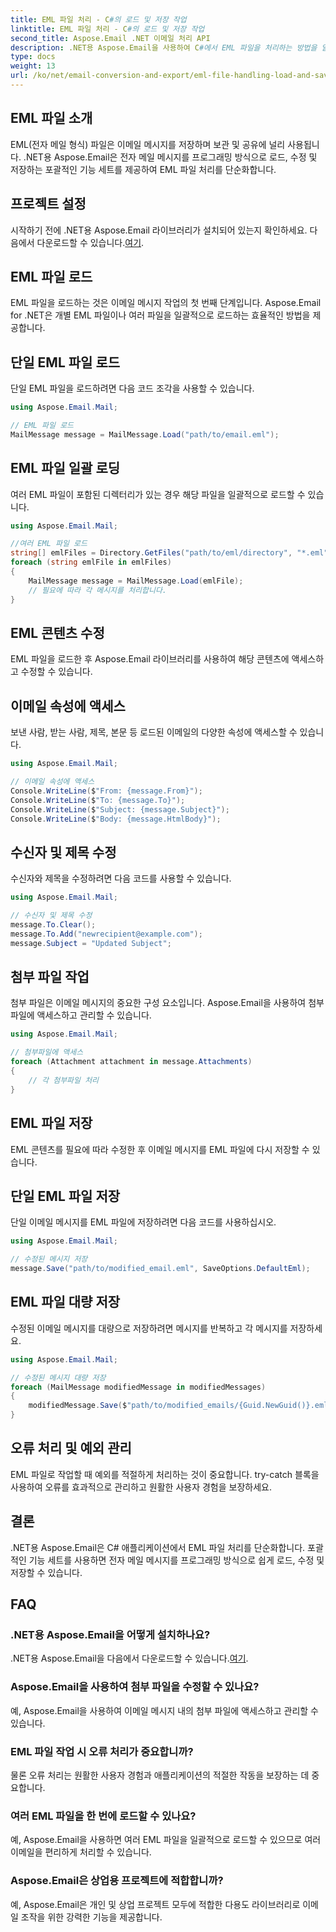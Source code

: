 ```yaml
---
title: EML 파일 처리 - C#의 로드 및 저장 작업
linktitle: EML 파일 처리 - C#의 로드 및 저장 작업
second_title: Aspose.Email .NET 이메일 처리 API
description: .NET용 Aspose.Email을 사용하여 C#에서 EML 파일을 처리하는 방법을 알아보세요. 이메일 메시지 로드, 수정 및 저장을 위한 코드 예제가 포함된 단계별 가이드입니다.
type: docs
weight: 13
url: /ko/net/email-conversion-and-export/eml-file-handling-load-and-save-operations-in-csharp/
---
```


## EML 파일 소개

EML(전자 메일 형식) 파일은 이메일 메시지를 저장하며 보관 및 공유에 널리 사용됩니다. .NET용 Aspose.Email은 전자 메일 메시지를 프로그래밍 방식으로 로드, 수정 및 저장하는 포괄적인 기능 세트를 제공하여 EML 파일 처리를 단순화합니다.

## 프로젝트 설정

 시작하기 전에 .NET용 Aspose.Email 라이브러리가 설치되어 있는지 확인하세요. 다음에서 다운로드할 수 있습니다.[여기](https://releases.aspose.com/email/net).

## EML 파일 로드

EML 파일을 로드하는 것은 이메일 메시지 작업의 첫 번째 단계입니다. Aspose.Email for .NET은 개별 EML 파일이나 여러 파일을 일괄적으로 로드하는 효율적인 방법을 제공합니다.

## 단일 EML 파일 로드

단일 EML 파일을 로드하려면 다음 코드 조각을 사용할 수 있습니다.

```csharp
using Aspose.Email.Mail;

// EML 파일 로드
MailMessage message = MailMessage.Load("path/to/email.eml");
```

## EML 파일 일괄 로딩

여러 EML 파일이 포함된 디렉터리가 있는 경우 해당 파일을 일괄적으로 로드할 수 있습니다.

```csharp
using Aspose.Email.Mail;

//여러 EML 파일 로드
string[] emlFiles = Directory.GetFiles("path/to/eml/directory", "*.eml");
foreach (string emlFile in emlFiles)
{
    MailMessage message = MailMessage.Load(emlFile);
    // 필요에 따라 각 메시지를 처리합니다.
}
```

## EML 콘텐츠 수정

EML 파일을 로드한 후 Aspose.Email 라이브러리를 사용하여 해당 콘텐츠에 액세스하고 수정할 수 있습니다.

## 이메일 속성에 액세스

보낸 사람, 받는 사람, 제목, 본문 등 로드된 이메일의 다양한 속성에 액세스할 수 있습니다.

```csharp
using Aspose.Email.Mail;

// 이메일 속성에 액세스
Console.WriteLine($"From: {message.From}");
Console.WriteLine($"To: {message.To}");
Console.WriteLine($"Subject: {message.Subject}");
Console.WriteLine($"Body: {message.HtmlBody}");
```

## 수신자 및 제목 수정

수신자와 제목을 수정하려면 다음 코드를 사용할 수 있습니다.

```csharp
using Aspose.Email.Mail;

// 수신자 및 제목 수정
message.To.Clear();
message.To.Add("newrecipient@example.com");
message.Subject = "Updated Subject";
```

## 첨부 파일 작업

첨부 파일은 이메일 메시지의 중요한 구성 요소입니다. Aspose.Email을 사용하여 첨부 파일에 액세스하고 관리할 수 있습니다.

```csharp
using Aspose.Email.Mail;

// 첨부파일에 액세스
foreach (Attachment attachment in message.Attachments)
{
    // 각 첨부파일 처리
}
```

## EML 파일 저장

EML 콘텐츠를 필요에 따라 수정한 후 이메일 메시지를 EML 파일에 다시 저장할 수 있습니다.

## 단일 EML 파일 저장

단일 이메일 메시지를 EML 파일에 저장하려면 다음 코드를 사용하십시오.

```csharp
using Aspose.Email.Mail;

// 수정된 메시지 저장
message.Save("path/to/modified_email.eml", SaveOptions.DefaultEml);
```

## EML 파일 대량 저장

수정된 이메일 메시지를 대량으로 저장하려면 메시지를 반복하고 각 메시지를 저장하세요.

```csharp
using Aspose.Email.Mail;

// 수정된 메시지 대량 저장
foreach (MailMessage modifiedMessage in modifiedMessages)
{
    modifiedMessage.Save($"path/to/modified_emails/{Guid.NewGuid()}.eml", SaveOptions.DefaultEml);
}
```

## 오류 처리 및 예외 관리

EML 파일로 작업할 때 예외를 적절하게 처리하는 것이 중요합니다. try-catch 블록을 사용하여 오류를 효과적으로 관리하고 원활한 사용자 경험을 보장하세요.

## 결론

.NET용 Aspose.Email은 C# 애플리케이션에서 EML 파일 처리를 단순화합니다. 포괄적인 기능 세트를 사용하면 전자 메일 메시지를 프로그래밍 방식으로 쉽게 로드, 수정 및 저장할 수 있습니다.

## FAQ

### .NET용 Aspose.Email을 어떻게 설치하나요?

 .NET용 Aspose.Email을 다음에서 다운로드할 수 있습니다.[여기](https://releases.aspose.com/email/net).

### Aspose.Email을 사용하여 첨부 파일을 수정할 수 있나요?

예, Aspose.Email을 사용하여 이메일 메시지 내의 첨부 파일에 액세스하고 관리할 수 있습니다.

### EML 파일 작업 시 오류 처리가 중요합니까?

물론 오류 처리는 원활한 사용자 경험과 애플리케이션의 적절한 작동을 보장하는 데 중요합니다.

### 여러 EML 파일을 한 번에 로드할 수 있나요?

예, Aspose.Email을 사용하면 여러 EML 파일을 일괄적으로 로드할 수 있으므로 여러 이메일을 편리하게 처리할 수 있습니다.

### Aspose.Email은 상업용 프로젝트에 적합합니까?

예, Aspose.Email은 개인 및 상업 프로젝트 모두에 적합한 다용도 라이브러리로 이메일 조작을 위한 강력한 기능을 제공합니다.